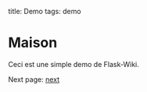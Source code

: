 title: Demo
tags: demo

# Maison

Ceci est une simple demo de Flask-Wiki.

Next page: [next](./next)